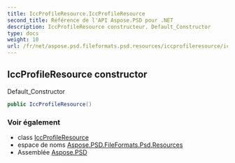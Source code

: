 ```yaml
---
title: IccProfileResource.IccProfileResource
second_title: Référence de l'API Aspose.PSD pour .NET
description: IccProfileResource constructeur. Default_Constructor
type: docs
weight: 10
url: /fr/net/aspose.psd.fileformats.psd.resources/iccprofileresource/iccprofileresource/
---
```

## IccProfileResource constructor

Default_Constructor

```csharp
public IccProfileResource()
```

### Voir également

* class [IccProfileResource](../)
* espace de noms [Aspose.PSD.FileFormats.Psd.Resources](../../iccprofileresource/)
* Assemblée [Aspose.PSD](../../../)


